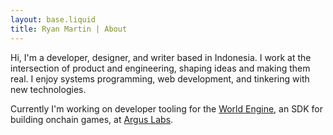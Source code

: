 ```yaml
---
layout: base.liquid
title: Ryan Martin | About
---
```


Hi, I'm a developer, designer, and writer based in Indonesia. I work at the
intersection of product and engineering, shaping ideas and making them real. I
enjoy systems programming, web development, and tinkering with new technologies.

Currently I'm working on developer tooling for the
<a href="https://github.com/argus-labs/world-engine">World Engine</a>, an SDK
for building onchain games, at <a href="https://argus.gg">Argus Labs</a>.
